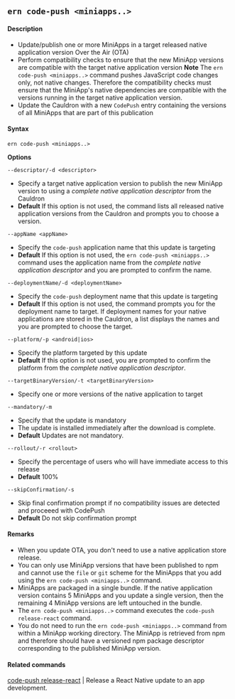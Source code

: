 ## `ern code-push <miniapps..>`
#### Description
* Update/publish one or more MiniApps in a target released native application version Over the Air (OTA)  
* Perform compatibility checks to ensure that the new MiniApp versions are compatible with the target native application version
**Note** The `ern code-push <miniapps..>` command pushes JavaScript code changes only, not native changes. Therefore the compatibility checks must ensure that the MiniApp's native dependencies are compatible with the versions running in the target native application version.  
*  Update the Cauldron with a new `CodePush` entry containing the versions of all MiniApps that are part of this publication  

#### Syntax
`ern code-push <miniapps..>`  

**Options**  

`--descriptor/-d <descriptor>`

* Specify a target native application version to publish the new MiniApp version to using a *complete native application descriptor* from the Cauldron  
* **Default**  If this option is not used, the command lists all released native application versions from the Cauldron and prompts you to choose a version.  

`--appName <appName>`

* Specify the `code-push` application name that this update is targeting  
* **Default**  If this option is not used, the `ern code-push <miniapps..>` command uses the application name from the *complete native application descriptor* and you are prompted to confirm the name.  

`--deploymentName/-d <deploymentName>`

* Specify the `code-push` deployment name that this update is targeting  
* **Default**  If this option is not used, the command prompts you for the deployment name to target. If deployment names for your native applications are stored in the Cauldron, a list displays the names and you are prompted to choose the target.  

`--platform/-p <android|ios>`

* Specify the platform targeted by this update  
* **Default**  If this option is not used, you are prompted to confirm the platform from the *complete native application descriptor*.  

`--targetBinaryVersion/-t <targetBinaryVersion>`

* Specify one or more versions of the native application to target  

`--mandatory/-m`

* Specify that the update is mandatory  
* The update is installed immediately after the download is complete.
* **Default**  Updates are not mandatory.  

`--rollout/-r <rollout>`

* Specify the percentage of users who will have immediate access to this release  
* **Default**  100%  

`--skipConfirmation/-s`

* Skip final confirmation prompt if no compatibility issues are detected and proceeed with CodePush
* **Default** Do not skip confirmation prompt

#### Remarks
* When you update OTA, you don't need to use a native application store release.  
* You can only use MiniApp versions that have been published to npm and cannot use the `file` or `git` scheme for the MiniApps that you add using the `ern code-push <miniapps..>` command.  
* MiniApps are packaged in a single bundle. If the native application version contains 5 MiniApps and you update a single version, then the remaining 4 MiniApp versions are left untouched in the bundle.  
* The `ern code-push <miniapps..>` command executes the `code-push release-react` command.  
* You do not need to run the `ern code-push <miniapps..>` command from within a MiniApp working directory.  The MiniApp is retrieved from npm and therefore should have a versioned npm package descriptor corresponding to the published MiniApp version.  

#### Related commands
 [code-push release-react] | Release a React Native update to an app development.
 
 [code-push release-react]: https://github.com/Microsoft/code-push/tree/master/cli